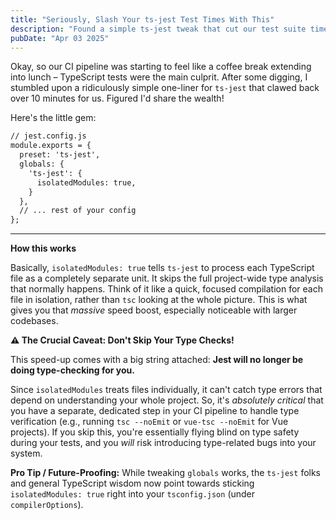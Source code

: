 ```yaml
---
title: "Seriously, Slash Your ts-jest Test Times With This"
description: "Found a simple ts-jest tweak that cut our test suite time down by over 10 minutes. You might want to try this."
pubDate: "Apr 03 2025"
---
```


Okay, so our CI pipeline was starting to feel like a coffee break extending into lunch – TypeScript tests were the main culprit. After some digging, I stumbled upon a ridiculously simple one-liner for `ts-jest` that clawed back over 10 minutes for us. Figured I'd share the wealth!

Here's the little gem:

```diff lang="typescript"
// jest.config.js
module.exports = {
  preset: 'ts-jest',
  globals: {
    'ts-jest': {
      isolatedModules: true,
    }
  },
  // ... rest of your config
};
```
----

**How this works**

Basically, `isolatedModules: true` tells `ts-jest` to process each TypeScript file as a completely separate unit. It skips the full project-wide type analysis that normally happens. Think of it like a quick, focused compilation for each file in isolation, rather than `tsc` looking at the whole picture. This is what gives you that *massive* speed boost, especially noticeable with larger codebases.

**⚠️ The Crucial Caveat: Don't Skip Your Type Checks!**

This speed-up comes with a big string attached: **Jest will no longer be doing type-checking for you.**

Since `isolatedModules` treats files individually, it can't catch type errors that depend on understanding your whole project. So, it's *absolutely critical* that you have a separate, dedicated step in your CI pipeline to handle type verification (e.g., running `tsc --noEmit` or `vue-tsc --noEmit` for Vue projects). If you skip this, you're essentially flying blind on type safety during your tests, and you *will* risk introducing type-related bugs into your system.

**Pro Tip / Future-Proofing:** While tweaking `globals` works, the `ts-jest` folks and general TypeScript wisdom now point towards sticking `isolatedModules: true` right into your `tsconfig.json` (under `compilerOptions`).
